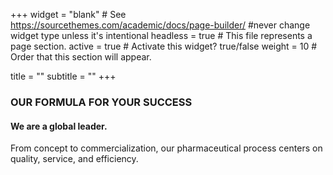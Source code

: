 +++
widget = "blank"  # See https://sourcethemes.com/academic/docs/page-builder/ #never change widget type unless it's intentional
headless = true  # This file represents a page section.
active = true  # Activate this widget? true/false
weight = 10  # Order that this section will appear.

title = ""
subtitle = ""
+++

**<h3>OUR FORMULA FOR YOUR SUCCESS</h3>**
**<h4>We are a global leader.</h3>**  
<p>From concept to commercialization, our pharmaceutical process centers on quality, service, and efficiency.</p>
